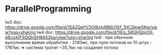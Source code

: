 # ParallelProgramming

lw2 doc: https://drive.google.com/file/d/1SAZQeYV3OI8xIvRB6U15F_1HCSlpw0Kw/view?usp=sharing
lw4 doc: https://drive.google.com/file/d/1iEg_S8QHQmOX-q6cqXIFSQQhQH8A52ka/view?usp=sharing
lw8 : при обычном выполнении время обработки - 2140мс, при пуле потоков из 10 штук - 1787мс => система тратит ~35,7мс на создание потока
